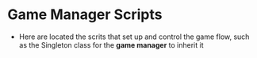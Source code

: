 # Game Manager Scripts

- Here are located the scrits that set up and control the game flow, such as the Singleton class for the **game manager** to inherit it
